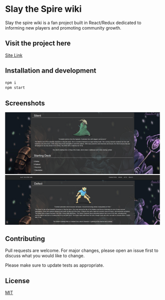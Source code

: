 # Slay the Spire wiki

Slay the spire wiki is a fan project built in React/Redux dedicated to informing new players and promoting community growth.

## Visit the project here

[Site Link](https://slay-the-spire-wiki.now.sh/)

## Installation and development

```bash
npm i
npm start
```

## Screenshots

![Capture 1](screenshots\c1.PNG)
![Capture 2](screenshots\c2.PNG)

## Contributing
Pull requests are welcome. For major changes, please open an issue first to discuss what you would like to change.

Please make sure to update tests as appropriate.

## License
[MIT](https://choosealicense.com/licenses/mit/)
